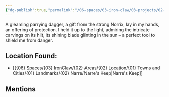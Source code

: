 ```yaml
---
{"dg-publish":true,"permalink":"/06-spaces/03-iron-claw/03-projects/02-item/01-inventory/main-gauche/","title":"Main Gauche"}
---
```


<!--A parrying dagger. A gift from Norrix to better protect myself.-->

A gleaming parrying dagger, a gift from the strong Norrix, lay in my hands, an offering of protection. I held it up to the light, admiring the intricate carvings on its hilt, its shining blade glinting in the sun – a perfect tool to shield me from danger.

## Location Found:

- [[{06} Spaces/{03} IronClaw/{02} Areas/{02} Location/{01} Towns and Cities/{01} Landmarks/{02} Narre/Narre's Keep\|Narre's Keep]]

## Mentions


